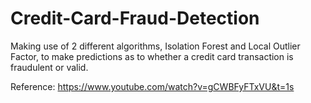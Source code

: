 # Credit-Card-Fraud-Detection

Making use of 2 different algorithms, Isolation Forest and Local Outlier Factor, to make predictions as to whether a credit card transaction is fraudulent or valid.

Reference: https://www.youtube.com/watch?v=gCWBFyFTxVU&t=1s

